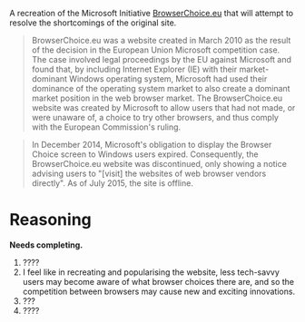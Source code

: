A recreation of the Microsoft Initiative [BrowserChoice.eu](https://en.wikipedia.org/wiki/BrowserChoice.eu)
that will attempt to resolve the shortcomings of the original site.

>BrowserChoice.eu was a website created in March 2010 as the result of the decision in the European Union Microsoft competition case. The case involved legal proceedings by the EU against Microsoft and found that, by including Internet Explorer (IE) with their market-dominant Windows operating system, Microsoft had used their dominance of the operating system market to also create a dominant market position in the web browser market. The BrowserChoice.eu website was created by Microsoft to allow users that had not made, or were unaware of, a choice to try other browsers, and thus comply with the European Commission's ruling.

>In December 2014, Microsoft's obligation to display the Browser Choice screen to Windows users expired. Consequently, the BrowserChoice.eu website was discontinued, only showing a notice advising users to "[visit] the websites of web browser vendors directly". As of July 2015, the site is offline.

# Reasoning

**Needs completing.**
1. ????
1. I feel like in recreating and popularising the website, less tech-savvy users may become aware of what browser choices there are, and so the competition between browsers may cause new and exciting innovations.
1. ???
1. ????
